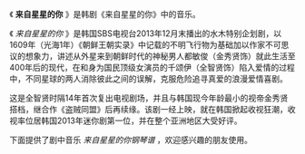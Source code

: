 

《 **来自星星的你** 》是韩剧《来自星星的你》中的音乐。  
  
《 _来自星星的你_
》是韩国SBS电视台2013年12月末播出的水木特别企划剧，以1609年（光海1年）《朝鲜王朝实录》中记载的不明飞行物为基础加以作家不可思议的想象力，讲述从外星来到朝鲜时代的神秘男人都敏俊（金秀贤饰）就此生活至400年后的现代，在和身为国民顶级女演员的千颂伊（全智贤饰）陷入爱情的过程中，不同星球的两人消除彼此之间的误解，克服危险追寻真爱的浪漫爱情喜剧。  
  
这是全智贤时隔14年首次复出电视剧场，并且与韩国现今年龄最小的视帝金秀贤搭档，继合作《盗贼同盟》后再续缘。该剧一经上映，就在韩国掀起收视狂潮，收视率位居韩国2013年迷你剧第一位，并在整个亚洲地区大受好评。  
  
下面提供了剧中音乐 _来自星星的你钢琴谱_ ，欢迎感兴趣的朋友使用。

